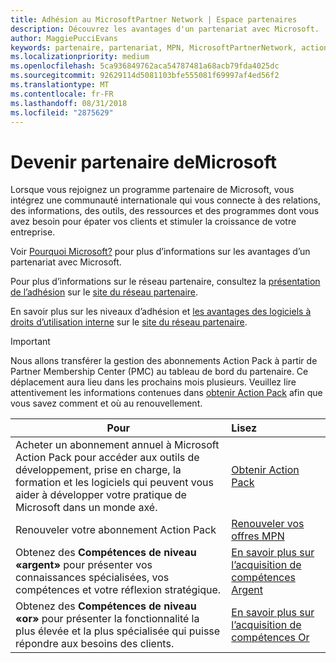 ```yaml
---
title: Adhésion au MicrosoftPartner Network | Espace partenaires
description: Découvrez les avantages d'un partenariat avec Microsoft.
author: MaggiePucciEvans
keywords: partenaire, partenariat, MPN, MicrosoftPartnerNetwork, action pack, MAPS, abonnement action pack, avantages, avantages MPN, adhésion, argent, or, compétences
ms.localizationpriority: medium
ms.openlocfilehash: 5ca936849762aca54787481a68acb79fda4025dc
ms.sourcegitcommit: 92629114d5081103bfe555081f69997af4ed56f2
ms.translationtype: MT
ms.contentlocale: fr-FR
ms.lasthandoff: 08/31/2018
ms.locfileid: "2875629"
---
```

# <a name="partner-with-microsoft"></a>Devenir partenaire deMicrosoft

Lorsque vous rejoignez un programme partenaire de Microsoft, vous intégrez une communauté internationale qui vous connecte à des relations, des informations, des outils, des ressources et des programmes dont vous avez besoin pour épater vos clients et stimuler la croissance de votre entreprise. 

Voir [Pourquoi Microsoft?](https://partner.microsoft.com/business-opportunities/why-microsoft) pour plus d’informations sur les avantages d’un partenariat avec Microsoft. 

Pour plus d’informations sur le réseau partenaire, consultez la [présentation de l’adhésion](https://partner.microsoft.com/membership) sur le [site du réseau partenaire](https://partner.microsoft.com). 

En savoir plus sur les niveaux d’adhésion et [les avantages des logiciels à droits d’utilisation interne](https://partner.microsoft.com/membership/internal-use-software) sur le [site du réseau partenaire](https://partner.microsoft.com). 

>[!IMPORTANT]
>Nous allons transférer la gestion des abonnements Action Pack à partir de Partner Membership Center (PMC) au tableau de bord du partenaire. Ce déplacement aura lieu dans les prochains mois plusieurs. Veuillez lire attentivement les informations contenues dans [obtenir Action Pack](mpn-get-action-pack.md) afin que vous savez comment et où au renouvellement.  

|**Pour**   |**Lisez**   |
|-----------------|:---------------------------|
|Acheter un abonnement annuel à Microsoft Action Pack pour accéder aux outils de développement, prise en charge, la formation et les logiciels qui peuvent vous aider à développer votre pratique de Microsoft dans un monde axé. | [Obtenir Action Pack](mpn-get-action-pack.md)|
|Renouveler votre abonnement Action Pack   |[Renouveler vos offres MPN](renew-mpn-offers.md)|
|Obtenez des **Compétences de niveau «argent»** pour présenter vos connaissances spécialisées, vos compétences et votre réflexion stratégique.|[En savoir plus sur l’acquisition de compétences Argent](https://partner.microsoft.com/membership/competencies)|
|Obtenez des **Compétences de niveau «or»** pour présenter la fonctionnalité la plus élevée et la plus spécialisée qui puisse répondre aux besoins des clients. |[En savoir plus sur l’acquisition de compétences Or](https://partner.microsoft.com/membership/competencies)|




